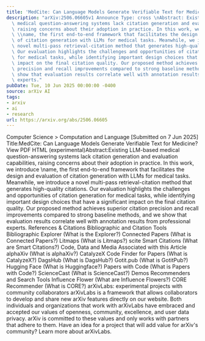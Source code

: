 ```yaml
---
title: 'MedCite: Can Language Models Generate Verifiable Text for Medicine?'
description: "arXiv:2506.06605v1 Announce Type: cross \nAbstract: Existing LLM-based\
  \ medical question-answering systems lack citation generation and evaluation capabilities,\
  \ raising concerns about their adoption in practice. In this work, we introduce\
  \ \\name, the first end-to-end framework that facilitates the design and evaluation\
  \ of citation generation with LLMs for medical tasks. Meanwhile, we introduce a\
  \ novel multi-pass retrieval-citation method that generates high-quality citations.\
  \ Our evaluation highlights the challenges and opportunities of citation generation\
  \ for medical tasks, while identifying important design choices that have a significant\
  \ impact on the final citation quality. Our proposed method achieves superior citation\
  \ precision and recall improvements compared to strong baseline methods, and we\
  \ show that evaluation results correlate well with annotation results from professional\
  \ experts."
pubDate: Tue, 10 Jun 2025 00:00:00 -0400
source: arXiv AI
tags:
- arxiv
- ai
- research
url: https://arxiv.org/abs/2506.06605
---
```


Computer Science > Computation and Language
[Submitted on 7 Jun 2025]
Title:MedCite: Can Language Models Generate Verifiable Text for Medicine?
View PDF HTML (experimental)Abstract:Existing LLM-based medical question-answering systems lack citation generation and evaluation capabilities, raising concerns about their adoption in practice. In this work, we introduce \name, the first end-to-end framework that facilitates the design and evaluation of citation generation with LLMs for medical tasks. Meanwhile, we introduce a novel multi-pass retrieval-citation method that generates high-quality citations. Our evaluation highlights the challenges and opportunities of citation generation for medical tasks, while identifying important design choices that have a significant impact on the final citation quality. Our proposed method achieves superior citation precision and recall improvements compared to strong baseline methods, and we show that evaluation results correlate well with annotation results from professional experts.
References & Citations
Bibliographic and Citation Tools
Bibliographic Explorer (What is the Explorer?)
Connected Papers (What is Connected Papers?)
Litmaps (What is Litmaps?)
scite Smart Citations (What are Smart Citations?)
Code, Data and Media Associated with this Article
alphaXiv (What is alphaXiv?)
CatalyzeX Code Finder for Papers (What is CatalyzeX?)
DagsHub (What is DagsHub?)
Gotit.pub (What is GotitPub?)
Hugging Face (What is Huggingface?)
Papers with Code (What is Papers with Code?)
ScienceCast (What is ScienceCast?)
Demos
Recommenders and Search Tools
Influence Flower (What are Influence Flowers?)
CORE Recommender (What is CORE?)
arXivLabs: experimental projects with community collaborators
arXivLabs is a framework that allows collaborators to develop and share new arXiv features directly on our website.
Both individuals and organizations that work with arXivLabs have embraced and accepted our values of openness, community, excellence, and user data privacy. arXiv is committed to these values and only works with partners that adhere to them.
Have an idea for a project that will add value for arXiv's community? Learn more about arXivLabs.